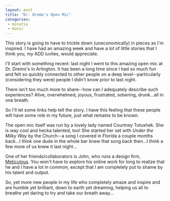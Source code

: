 ```yaml
---
layout: post
title: "Dr. Dremo's Open Mic"
categories:
 - minutia
 - music
---
```


This story is going to have to trickle down (uneconomically) in pieces as I'm inspired. I have had an amazing week and have a lot of little stories that I think you, my ADD luvlies, would appreciate.

I'll start with something recent: last night I went to this amazing open mic at Dr. Dremo's in Arlington. It has been a long time since I had so much fun and felt so quickly connected to other people on a deep level--particularly (considering they were) people I didn't know prior to last night.

There isn't too much more to share--how can I adequately describe such experiences? Alive, overwhelmed, joyous, frustrated, sobering, drunk...all in one breath.

So I'll let some links help tell the story. I have this feeling that these people will have *some* role in my future, just what remains to be known.

The open mic itself was run by a lovely lady named Courtney Totushek. She is way cool and hecka talented, too! She started her set with _Under the Milky Way_ by the Church--a song I covered in Florida a couple months back...I think one dude in the whole bar knew that song back then...I think a few more of us knew it last night...

One of her friends/collaborators is John, who runs a design firm, <a href="http://www.meticulous.com/">Meticulous</a>. You won't have to explore his online work for long to realize that he and I have a lot in common, except that I am completely put to shame by his talent and output.

So, yet more new people in my life who completely amaze and inspire and are humble yet brilliant, down to earth yet dreaming, helping us all to breathe yet daring to try and take our breath away...


